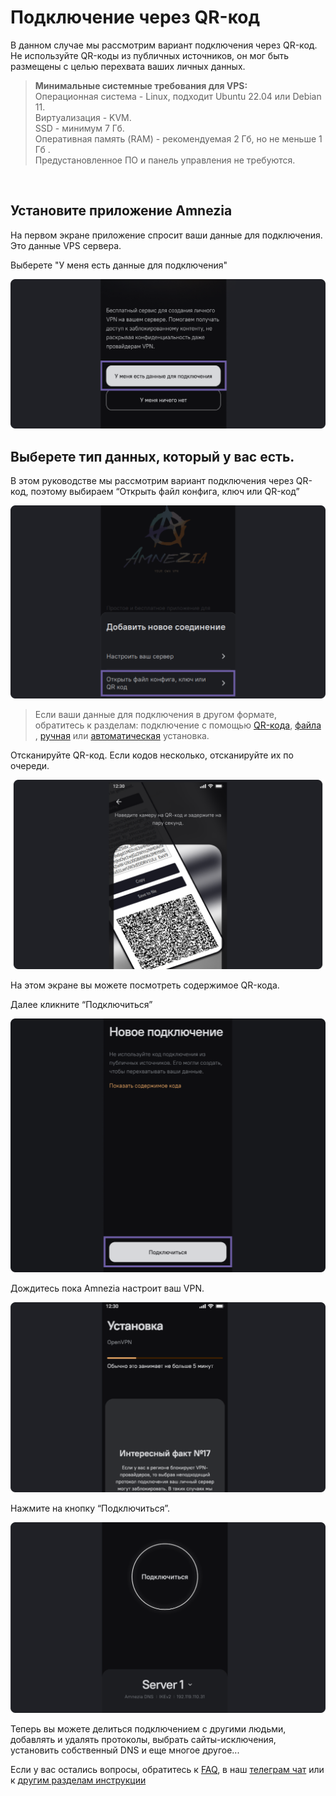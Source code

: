# Подключение через QR-код

В данном случае мы рассмотрим вариант подключения через QR-код. 
Не используйте QR-коды из публичных источников, он мог быть размещены с целью перехвата ваших личных данных. 


>**Минимальные системные требования для VPS:** \
>Операционная система - Linux, подходит Ubuntu 22.04 или Debian 11.\
>Виртуализация - KVM.\
>SSD - минимум 7 Гб.\
>Оперативная память (RAM) - рекомендуемая 2 Гб, но не меньше 1 Гб .\
>Предустановленное ПО и панель управления не требуются.


&nbsp;

## Установите приложение Amnezia

На первом экране приложение спросит ваши данные для подключения. Это данные VPS сервера. 

Выберете "У меня есть данные для подключения" 


![](https://raw.githubusercontent.com/amnezia-vpn/amnezia.org-content/master/docs/ru/instructions/05_qr-code_connection/img/qrc_ru_1.png)


## Выберете тип данных, который у вас есть. 

 В этом руководстве мы рассмотрим вариант подключения через QR-код, поэтому выбираем “Открыть файл конфига, ключ или QR-код”


![](https://raw.githubusercontent.com/amnezia-vpn/amnezia.org-content/master/docs/ru/instructions/05_qr-code_connection/img/qrc_ru_2.png)

>Если ваши данные для подключения в другом формате, обратитесь к разделам: подключение с помощью  [QR-кода], [файла] , [ручная] или [автоматическая] установка.

Отсканируйте QR-код. 
Если кодов несколько, отсканируйте их по очереди.    

![](https://raw.githubusercontent.com/amnezia-vpn/amnezia.org-content/master/docs/ru/instructions/05_qr-code_connection/img/qrc_ru_3.png)


На этом экране вы можете посмотреть содержимое QR-кода.

Далее кликните “Подключиться”

![](https://raw.githubusercontent.com/amnezia-vpn/amnezia.org-content/master/docs/ru/instructions/05_qr-code_connection/img/qrc_ru_4.png)

Дождитесь пока Amnezia настроит ваш VPN.

![](https://raw.githubusercontent.com/amnezia-vpn/amnezia.org-content/master/docs/ru/instructions/05_qr-code_connection/img/qrc_ru_5.png)

Нажмите на кнопку “Подключиться”. 

![](https://raw.githubusercontent.com/amnezia-vpn/amnezia.org-content/master/docs/ru/instructions/05_qr-code_connection/img/qrc_ru_6.png)


Теперь вы можете делиться подключением с другими людьми, добавлять и удалять протоколы, выбрать сайты-исключения, установить собственный DNS и еще многое другое... 

Если у вас остались вопросы, обратитесь к [FAQ], в наш [телеграм чат] или к [другим разделам инструкции]


[файла]: ../instructions/04_file-connection
[QR-кода]: ../instructions/05_qr-code_connection
[ключа в виде текста]: ../instructions/03_text-key-connection
[FAQ]: /faq
[телеграм чат]: https://t.me/amnezia_vpn
[другим разделам инструкции]: ../instructions
[ручная]: ../instructions/02_manual-install
[автоматическая]: ../instructions/01_auto-install

